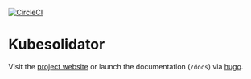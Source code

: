 [![CircleCI](https://circleci.com/gh/mnewswanger/kubesolidator.svg?style=svg)](https://circleci.com/gh/mnewswanger/kubesolidator)

# Kubesolidator #

Visit the [project website](https://go.mikenewswanger.com/kubesolidator) or launch the documentation (`/docs`) via [hugo](https://gohugo.io).
